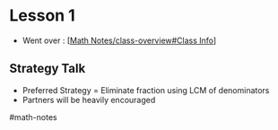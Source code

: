 # Lesson 1
- Went over : [[Math Notes/class-overview#Class Info]]


## Strategy Talk
- Preferred Strategy = Eliminate fraction using LCM of denominators
- Partners will be heavily encouraged

#math-notes

[//begin]: # "Autogenerated link references for markdown compatibility"
[Math Notes/class-overview#Class Info]: ../class-overview.md "class-overview"
[//end]: # "Autogenerated link references"
